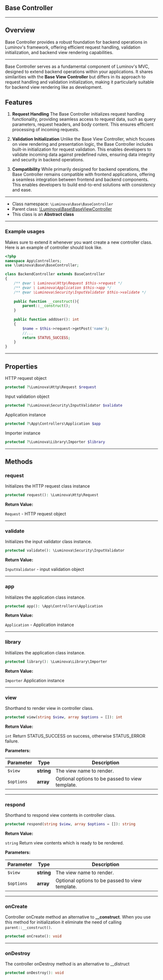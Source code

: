 ## Base Controller

***

## Overview

Base Controller provides a robust foundation for backend operations in Luminov&#039;s framework, offering efficient request handling, validation initialization, and backend view rendering capabilities.

***

Base Controller serves as a fundamental component of Luminov's MVC, designed to extend backend operations within your applications. It shares similarities with the **Base View Controller** but differs in its approach to request handling and validation initialization, making it particularly suitable for backend view rendering like as development.

## Features

1. **Request Handling** The Base Controller initializes request handling functionality, providing seamless access to request data, such as query parameters, request headers, and body content. This ensures efficient processing of incoming requests.

2. **Validation Initialization** Unlike the Base View Controller, which focuses on view rendering and presentation logic, the Base Controller includes built-in initialization for request validation. This enables developers to validate incoming data against predefined rules, ensuring data integrity and security in backend operations.

3. **Compatibility** While primarily designed for backend operations, the Base Controller remains compatible with frontend applications, offering a seamless integration between frontend and backend components. This enables developers to build end-to-end solutions with consistency and ease.

***

* Class namespace: `\Luminova\Base\BaseController`
* Parent class: [\Luminova\Base\BaseViewController](/base/view)
* This class is an **Abstract class**

***

### Example usages

Makes sure to extend it whenever you want create a new controller class.
Here is an example of controller should look like.

```php
<?php 
namespace App\Controllers;
use \luminova\Base\BaseController;

class BackendController extends BaseController 
{
    /** @var \ Luminova\Http\Request $this->request */
    /** @var \ Luminova\Application $this->app */
    /** @var \Luminova\Security\InputValidator $this->validate */
		
	public function __construct(){
        parent::__construct();
	}
	
	public function addUser(): int 
	{
		$name = $this->request->getPost('name');
		//...
		return STATUS_SUCCESS;
	}
}
```

***

## Properties

HTTP request object

```php
protected ?\Luminova\Http\Request $request
```

Input validation object

```php
protected ?\Luminova\Security\InputValidator $validate
```

Application instance

```php
protected ?\App\Controllers\Application $app
```

Importer instance

```php
protected ?\Luminova\Library\Importer $library
```

***

## Methods

### request

Initializes the HTTP request class instance

```php
protected request(): \Luminova\Http\Request
```

**Return Value:**

`Request` - HTTP request object

***

### validate

Initializes the input validator class instance.

```php
protected validate(): \Luminova\Security\InputValidator
```

**Return Value:**

`InputValidator` - input validation object

***

### app

Initializes the application class instance.

```php
protected app(): \App\Controllers\Application
```

**Return Value:**

`Application` - Application instance

***

### library

Initializes the application class instance.

```php
protected library(): \Luminova\Library\Importer
```

**Return Value:**

`Importer` Application instance

***

### view

Shorthand to render view in controller class.

```php
protected view(string $view, array $options = []): int
```

**Return Value:**

`int` Return STATUS_SUCCESS on success, otherwise STATUS_ERROR failure.

**Parameters:**

| Parameter | Type | Description |
|-----------|------|-------------|
| `$view` | **string** | The view name to render. |
| `$options` | **array** | Optional options to be passed to view template. |

***

### respond

Shorthand to respond view contents in controller class.

```php
protected respond(string $view, array $options = []): string
```

**Return Value:**

`string` Return view contents which is ready to be rendered.

**Parameters:**

| Parameter | Type | Description |
|-----------|------|-------------|
| `$view` | **string** | The view name to render. |
| `$options` | **array** | Optional options to be passed to view template. |

***

### onCreate

Controller onCreate method an alternative to **__construct**.
When you use this method for initialization it eliminate the need of calling `parent::__construct()`.

```php
protected onCreate(): void
```

***

### onDestroy

The controller onDestroy method is an alternative to __distruct

```php
protected onDestroy(): void
```